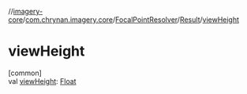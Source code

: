 //[imagery-core](../../../../index.md)/[com.chrynan.imagery.core](../../index.md)/[FocalPointResolver](../index.md)/[Result](index.md)/[viewHeight](view-height.md)

# viewHeight

[common]\
val [viewHeight](view-height.md): [Float](https://kotlinlang.org/api/latest/jvm/stdlib/kotlin/-float/index.html)
